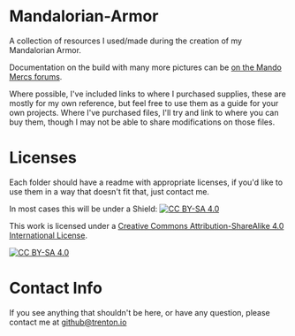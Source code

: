 # Mandalorian-Armor
A collection of resources I used/made during the creation of my Mandalorian Armor.

Documentation on the build with many more pictures can be [on the Mando Mercs forums](https://mandalorianmercs.org/forum/index.php?topic=201635.0).

Where possible, I've included links to where I purchased supplies, these are mostly for my own reference, but feel free to use them as a guide for your own projects. Where I've purchased files, I'll try and link to where you can buy them, though I may not be able to share modifications on those files.

# Licenses
Each folder should have a readme with appropriate licenses, if you'd like to use them in a way that doesn't fit that, just contact me.

In most cases this will be under a
Shield: [![CC BY-SA 4.0][cc-by-sa-shield]][cc-by-sa]

This work is licensed under a
[Creative Commons Attribution-ShareAlike 4.0 International License][cc-by-sa].

[![CC BY-SA 4.0][cc-by-sa-image]][cc-by-sa]

[cc-by-sa]: http://creativecommons.org/licenses/by-sa/4.0/
[cc-by-sa-image]: https://licensebuttons.net/l/by-sa/4.0/88x31.png
[cc-by-sa-shield]: https://img.shields.io/badge/License-CC%20BY--SA%204.0-lightgrey.svg



# Contact Info
If you see anything that shouldn't be here, or have any question, please contact me at github@trenton.io
